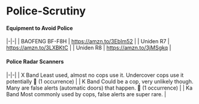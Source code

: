 # Police-Scrutiny

#### Equipment to Avoid Police
|-|-|
| BAOFENG BF-F8H | https://amzn.to/3EbIm52 |
| Uniden R7 | https://amzn.to/3LXBKtC |
| Uniden R8 | https://amzn.to/3jMSgkq |

#### Police Radar Scanners
|-|-|
| X Band    Least used, almost no cops use it. Undercover cops use it potentially 👮 (1 occurrence) |
| K Band    Could be a cop, very unlikely though. Many are false alerts (automatic doors) that happen. 👮 (1 occurrence) |
| Ka Band    Most commonly used by cops, false alerts are super rare. |
